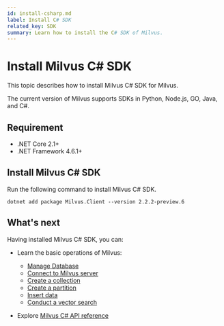 ```yaml
---
id: install-csharp.md
label: Install C# SDK
related_key: SDK
summary: Learn how to install the C# SDK of Milvus.
---
```


# Install Milvus C# SDK

This topic describes how to install Milvus C# SDK for Milvus.

The current version of Milvus supports SDKs in Python, Node.js, GO, Java, and C#.

## Requirement

- .NET Core 2.1+
- .NET Framework 4.6.1+

## Install Milvus C# SDK

Run the following command to install Milvus C# SDK.

```shell
dotnet add package Milvus.Client --version 2.2.2-preview.6
```

## What's next

Having installed Milvus C# SDK, you can:

- Learn the basic operations of Milvus:
  - [Manage Database](manage_databases.md)
  - [Connect to Milvus server](manage_connection.md)
  - [Create a collection](create_collection.md)
  - [Create a partition](create_partition.md)
  - [Insert data](insert_data.md)
  - [Conduct a vector search](search.md)

- Explore [Milvus C# API reference](/api-reference/csharp/v{{var.milvus_csharp_sdk_version}}/About.md)

